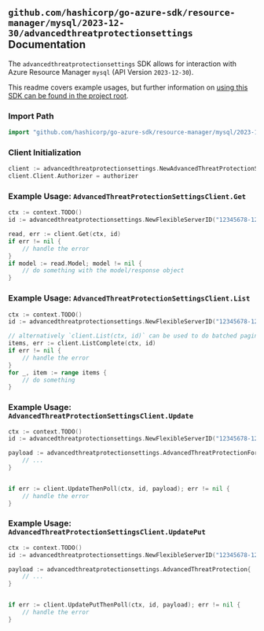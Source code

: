 
## `github.com/hashicorp/go-azure-sdk/resource-manager/mysql/2023-12-30/advancedthreatprotectionsettings` Documentation

The `advancedthreatprotectionsettings` SDK allows for interaction with Azure Resource Manager `mysql` (API Version `2023-12-30`).

This readme covers example usages, but further information on [using this SDK can be found in the project root](https://github.com/hashicorp/go-azure-sdk/tree/main/docs).

### Import Path

```go
import "github.com/hashicorp/go-azure-sdk/resource-manager/mysql/2023-12-30/advancedthreatprotectionsettings"
```


### Client Initialization

```go
client := advancedthreatprotectionsettings.NewAdvancedThreatProtectionSettingsClientWithBaseURI("https://management.azure.com")
client.Client.Authorizer = authorizer
```


### Example Usage: `AdvancedThreatProtectionSettingsClient.Get`

```go
ctx := context.TODO()
id := advancedthreatprotectionsettings.NewFlexibleServerID("12345678-1234-9876-4563-123456789012", "example-resource-group", "flexibleServerValue")

read, err := client.Get(ctx, id)
if err != nil {
	// handle the error
}
if model := read.Model; model != nil {
	// do something with the model/response object
}
```


### Example Usage: `AdvancedThreatProtectionSettingsClient.List`

```go
ctx := context.TODO()
id := advancedthreatprotectionsettings.NewFlexibleServerID("12345678-1234-9876-4563-123456789012", "example-resource-group", "flexibleServerValue")

// alternatively `client.List(ctx, id)` can be used to do batched pagination
items, err := client.ListComplete(ctx, id)
if err != nil {
	// handle the error
}
for _, item := range items {
	// do something
}
```


### Example Usage: `AdvancedThreatProtectionSettingsClient.Update`

```go
ctx := context.TODO()
id := advancedthreatprotectionsettings.NewFlexibleServerID("12345678-1234-9876-4563-123456789012", "example-resource-group", "flexibleServerValue")

payload := advancedthreatprotectionsettings.AdvancedThreatProtectionForUpdate{
	// ...
}


if err := client.UpdateThenPoll(ctx, id, payload); err != nil {
	// handle the error
}
```


### Example Usage: `AdvancedThreatProtectionSettingsClient.UpdatePut`

```go
ctx := context.TODO()
id := advancedthreatprotectionsettings.NewFlexibleServerID("12345678-1234-9876-4563-123456789012", "example-resource-group", "flexibleServerValue")

payload := advancedthreatprotectionsettings.AdvancedThreatProtection{
	// ...
}


if err := client.UpdatePutThenPoll(ctx, id, payload); err != nil {
	// handle the error
}
```
